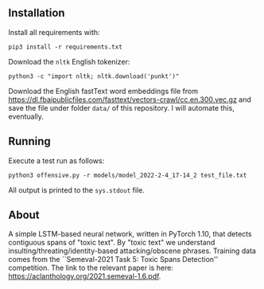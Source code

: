 ## Installation
Install all requirements with:

`pip3 install -r requirements.txt`

Download the `nltk` English tokenizer:

`python3 -c "import nltk; nltk.download('punkt')"`

Download the English fastText word embeddings file from https://dl.fbaipublicfiles.com/fasttext/vectors-crawl/cc.en.300.vec.gz and
save the file under folder `data/` of this repository. I will automate this, eventually.

## Running

Execute a test run as follows:

`python3 offensive.py -r models/model_2022-2-4_17-14_2 test_file.txt`

All output is printed to the `sys.stdout` file.

## About

A simple LSTM-based neural network, written in PyTorch 1.10, that detects contiguous spans of "toxic text".
By "toxic text" we understand insulting/threating/identity-based attacking/obscene phrases.
Training data comes from the ``Semeval-2021 Task 5: Toxic Spans Detection'' competition.
The link to the relevant paper is here: https://aclanthology.org/2021.semeval-1.6.pdf.
